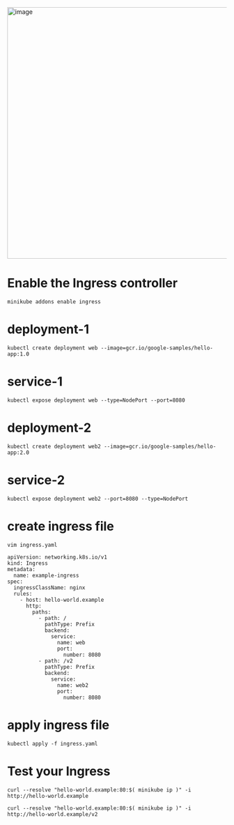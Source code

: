 <img width="892" height="577" alt="image" src="https://github.com/user-attachments/assets/5d33fa66-e987-4acb-91d6-c1be64970f3d" />



# Enable the Ingress controller
````
minikube addons enable ingress
````

# deployment-1
````
kubectl create deployment web --image=gcr.io/google-samples/hello-app:1.0
````
# service-1
````
kubectl expose deployment web --type=NodePort --port=8080
````
# deployment-2
````
kubectl create deployment web2 --image=gcr.io/google-samples/hello-app:2.0
````
# service-2 
````
kubectl expose deployment web2 --port=8080 --type=NodePort
````

# create ingress file
````
vim ingress.yaml
````

````
apiVersion: networking.k8s.io/v1
kind: Ingress
metadata:
  name: example-ingress
spec:
  ingressClassName: nginx
  rules:
    - host: hello-world.example
      http:
        paths:
          - path: /
            pathType: Prefix
            backend:
              service:
                name: web
                port:
                  number: 8080
          - path: /v2
            pathType: Prefix
            backend:
              service:
                name: web2
                port:
                  number: 8080
````
# apply ingress file
````
kubectl apply -f ingress.yaml
````

# Test your Ingress
````
curl --resolve "hello-world.example:80:$( minikube ip )" -i http://hello-world.example
````
````
curl --resolve "hello-world.example:80:$( minikube ip )" -i http://hello-world.example/v2
````
